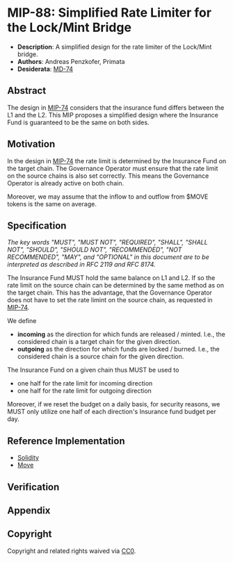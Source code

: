 # MIP-88: Simplified Rate Limiter for the Lock/Mint Bridge

- **Description**: A simplified design for the rate limiter of the Lock/Mint bridge.
- **Authors**: Andreas Penzkofer, Primata
- **Desiderata**: [MD-74](https://github.com/movementlabsxyz/MIP/pull/74/files/MD/md-74/README.md)

## Abstract

The design in [MIP-74](https://github.com/movementlabsxyz/MIP/pull/74) considers that the insurance fund differs between the L1 and the L2. This MIP proposes a simplified design where the Insurance Fund is guaranteed to be the same on both sides.

## Motivation

In the design in [MIP-74](https://github.com/movementlabsxyz/MIP/pull/74) the rate limit is determined by the Insurance Fund on the target chain. The Governance Operator must ensure that the rate limit on the source chains is also set correctly. This means the Governance Operator is already active on both chain.

Moreover, we may assume that the inflow to and outflow from \$MOVE tokens is the same on average.

## Specification

_The key words "MUST", "MUST NOT", "REQUIRED", "SHALL", "SHALL NOT", "SHOULD", "SHOULD NOT", "RECOMMENDED", "NOT RECOMMENDED", "MAY", and "OPTIONAL" in this document are to be interpreted as described in RFC 2119 and RFC 8174._

The Insurance Fund MUST hold the same balance on L1 and L2. If so the rate limit on the source chain can be determined by the same method as on the target chain. This has the advantage, that the Governance Operator does not have to set the rate limint on the source chain, as requested in [MIP-74](https://github.com/movementlabsxyz/MIP/pull/74).

We define

- **incoming** as the direction for which funds are released / minted. I.e., the considered chain is a target chain for the given direction.
- **outgoing** as the direction for which funds are locked / burned. I.e., the considered chain is a source chain for the given direction.

The Insurance Fund on a given chain thus MUST be used to

- one half for the rate limit for incoming direction
- one half for the rate limit for outgoing direction

Moreover, if we reset the budget on a daily basis, for security reasons, we MUST only utilize one half of each direction's Insurance fund budget per day.

## Reference Implementation

- [Solidity](https://github.com/movementlabsxyz/movement/pull/992)
- [Move](https://github.com/movementlabsxyz/aptos-core/pull/113)

## Verification

## Appendix

## Copyright

Copyright and related rights waived via [CC0](../LICENSE.md).
